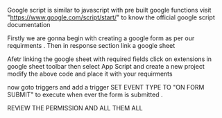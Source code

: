 Google script is similar to javascript with pre built google functions visit "https://www.google.com/script/start/" to know the official google script documentation

Firstly we are gonna begin with creating a google form as per our requirments . Then in response section link a google sheet 

Afetr linking the google sheet with required fields click on extensions in google sheet toolbar then select App Script and create a new project modify the above code and place it with your requirments

 now goto triggers and add a trigger 
 SET EVENT TYPE TO "ON FORM SUBMIT" to execute when ever the form is submitted .
 
 REVIEW THE PERMISSION AND ALL THEM ALL
